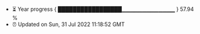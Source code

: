 - ⏳ Year progress { █████████████████▁▁▁▁▁▁▁▁▁▁▁▁▁ } 57.94 %
- ⏰ Updated on Sun, 31 Jul 2022 11:18:52 GMT

